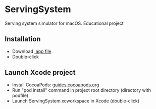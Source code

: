 # ServingSystem

Serving system simulator for macOS.
Educational project

## Installation

- Download <a id="raw-url" href="https://github.com/panandafog/ServingSystem/tree/master/Products/ServingSystem.app">.app file</a>
- Double-click

## Launch Xcode project

- Install CocoaPods: [guides.cocoapods.org](https://guides.cocoapods.org/using/getting-started.html)
- Run "pod install" command in project root directory (directory with podfile)
- Launch ServingSystem.xcworkspace in Xcode (double-click)
